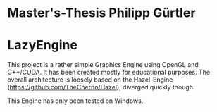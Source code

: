 # Master's-Thesis Philipp Gürtler

# LazyEngine
This project is a rather simple Graphics Engine using OpenGL and C++/CUDA.
It has been created mostly for educational purposes.
The overall architecture is loosely based on the Hazel-Engine (https://github.com/TheCherno/Hazel), diverged quickly though.

This Engine has only been tested on Windows.